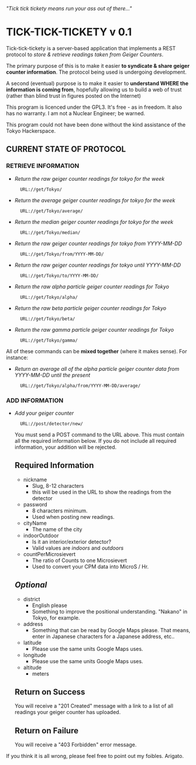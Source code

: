 _"Tick tick tickety means run your ass out of there..."_

TICK-TICK-TICKETY v 0.1
=================

Tick-tick-tickety is a server-based application that implements a REST protocol to *store & retrieve readings taken from Geiger Counters*.

The primary purpose of this is to make it easier __to syndicate & share geiger counter information__.  The protocol being used is undergoing development.

A second (eventual) purpose is to make it easier to __understand WHERE the information is coming from__, hopefully allowing us to build a web of trust (rather than blind trust in figures posted on the Internet)

This program is licenced under the GPL3.  It's free - as in freedom.  It also has no warranty.  I am not a Nuclear Engineer; be warned. 

This program could not have been done without the kind assistance of the Tokyo Hackerspace. 

## CURRENT STATE OF PROTOCOL

### RETRIEVE INFORMATION

- _Return the raw geiger counter readings for tokyo for the week_

	    URL://get/Tokyo/	


- _Return the average geiger counter readings for tokyo for the week_

	    URL://get/Tokyo/average/	

- _Return the median geiger counter readings for tokyo for the week_

	    URL://get/Tokyo/median/	

- _Return the raw  geiger counter readings for tokyo from YYYY-MM-DD_

	    URL://get/Tokyo/from/YYYY-MM-DD/	

- _Return the raw  geiger counter readings for tokyo until YYYY-MM-DD_

	    URL://get/Tokyo/to/YYYY-MM-DD/	

- _Return the raw  alpha particle geiger counter readings for Tokyo_

	    URL://get/Tokyo/alpha/	

- _Return the raw  beta particle geiger counter readings for Tokyo_

	    URL://get/Tokyo/beta/	

- _Return the raw  gamma particle geiger counter readings for Tokyo_

	    URL://get/Tokyo/gamma/	


All of these commands can be __mixed together__ (where it makes sense).  For instance:

- _Return an average all of the alpha particle geiger counter data from YYYY-MM-DD until the present_

	    URL://get/Tokyo/alpha/from/YYYY-MM-DD/average/

### ADD INFORMATION

- _Add your geiger counter_

	    URL://post/detector/new/

	You must send a POST command to the URL above.  This must contain all the required information below.  If you do not include all required information, your addition will be rejected.

	__Required Information__
	-------------------------------------
	- nickname 
		- Slug, 8-12 characters
		- this will be used in the URL to show the readings from the detector
	- password
		- 8 characters minimum.
		- Used when posting new readings.
	- cityName
		- The name of the city
	- indoorOutdoor
		- Is it an interior/exterior detector?
		- Valid values are _indoors_ and _outdoors_
	- countPerMicrosievert
		- The ratio of Counts to one Microsievert
		- Used to convert your CPM data into MicroS / Hr. 

	_Optional_
	-------------
	- district
		- English please
		- Something to improve the positional understanding.  "Nakano" in Tokyo, for example.
	- address
		- Something that can be read by Google Maps please.  That means, enter in Japanese characters for a Japanese address, etc..
	- latitude
		- Please use the same units Google Maps uses.
	- longitude
		- Please use the same units Google Maps uses.
	- altitude
		- meters


	__Return on Success__
	-------------------------------------
	You will receive a "201 Created" message with a link to a list of all readings your geiger counter has uploaded.

	__Return on Failure__
	-------------------------------------
	You will receive a "403 Forbidden" error message.



If you think it is all wrong, please feel free to point out my foibles.  Arigato.